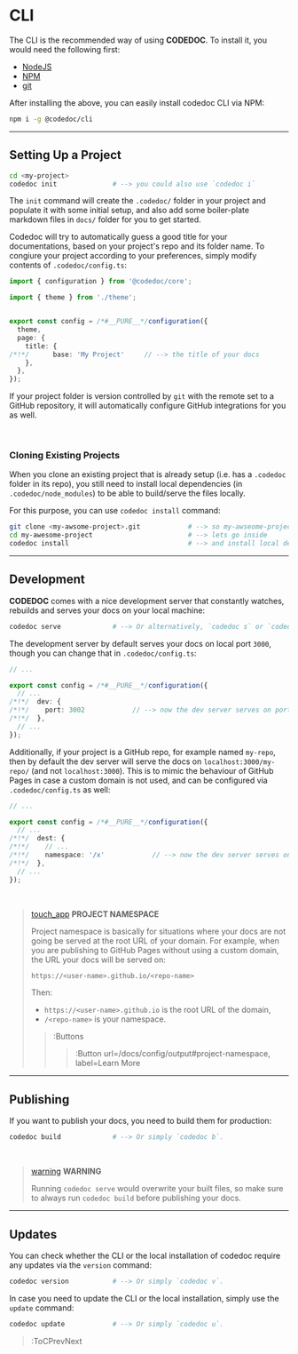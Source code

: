 # CLI

The CLI is the recommended way of using **CODEDOC**. To install it, you would need
the following first:

- [NodeJS](https://nodejs.org/en/download/)
- [NPM](https://www.npmjs.com/get-npm)
- [git](https://git-scm.com/downloads)

After installing the above, you can easily install codedoc CLI via NPM:

```bash
npm i -g @codedoc/cli
```

---

## Setting Up a Project

```bash
cd <my-project>
codedoc init              # --> you could also use `codedoc i`
```

The `init` command will create the `.codedoc/` folder in your project
and populate it with some initial setup, and also add some boiler-plate
markdown files in `docs/` folder for you to get started.

Codedoc will try to automatically guess a good title for your documentations,
based on your project's repo and its folder name. To congiure your project
according to your preferences, simply modify contents of `.codedoc/config.ts`:

```ts | .codedoc/config.ts
import { configuration } from '@codedoc/core';

import { theme } from './theme';


export const config = /*#__PURE__*/configuration({
  theme,
  page: {
    title: {
/*!*/      base: 'My Project'     // --> the title of your docs
    },
  },
});
```

If your project folder is version controlled by `git` with the remote
set to a GitHub repository, it will automatically configure GitHub integrations
for you as well.

<br>

### Cloning Existing Projects

When you clone an existing project that is already setup (i.e. has a `.codedoc` folder in
its repo), you still need to install local dependencies (in `.codedoc/node_modules`) to
be able to build/serve the files locally.

For this purpose, you can use `codedoc install` command:

```bash
git clone <my-awsome-project>.git            # --> so my-awseome-project is an already setup
cd my-awesome-project                        # --> lets go inside
codedoc install                              # --> and install local dependencies.
```

---

## Development

**CODEDOC** comes with a nice development server that constantly watches, rebuilds and
serves your docs on your local machine:

```bash
codedoc serve             # --> Or alternatively, `codedoc s` or `codedoc w`.
```

The development server by default serves your docs on local port `3000`,
though you can change that in `.codedoc/config.ts`:

``` ts | .codedoc/config.ts
// ...

export const config = /*#__PURE__*/configuration({
  // ...
/*!*/  dev: {
/*!*/    port: 3002            // --> now the dev server serves on port 3002.
/*!*/  },
  // ...
});
```

Additionally, if your project is a GitHub repo, for example named `my-repo`,
then by default the dev server will serve the docs on `localhost:3000/my-repo/`
(and not `localhost:3000`). This is to mimic the behaviour of GitHub Pages in
case a custom domain is not used, and can be configured via `.codedoc/config.ts` as well:

```ts | .codedoc/config.ts
// ...

export const config = /*#__PURE__*/configuration({
  // ...
/*!*/  dest: {
/*!*/    // ...
/*!*/    namespace: '/x'            // --> now the dev server serves on `localhost:3000/x`.
/*!*/  },
  // ...
});
```

<br>

> [touch_app](:Icon) **PROJECT NAMESPACE**
>
> Project namespace is basically for situations where your docs are not going
> be served at the root URL of your domain. For example, when you are publishing
> to GitHub Pages without using a custom domain, the URL your docs will be served
> on:
> ```bash
> https://<user-name>.github.io/<repo-name>
> ```
> Then:
> - `https://<user-name>.github.io` is the root URL of the domain,
> - `/<repo-name>` is your namespace.
> 
> > :Buttons
> > > :Button url=/docs/config/output#project-namespace, label=Learn More

---

## Publishing

If you want to publish your docs, you need to build them for production:

```bash
codedoc build             # --> Or simply `codedoc b`.
```

<br>

> [warning](:Icon) **WARNING**
>
> Running `codedoc serve` would overwrite your built files, so make sure to always
> run `codedoc build` before publishing your docs.

---

## Updates

You can check whether the CLI or the local installation of codedoc require any
updates via the `version` command:

```bash
codedoc version           # --> Or simply `codedoc v`.
```

In case you need to update the CLI or the local installation, simply use the `update` command:

```bash
codedoc update            # --> Or simply `codedoc u`.
```


> :ToCPrevNext